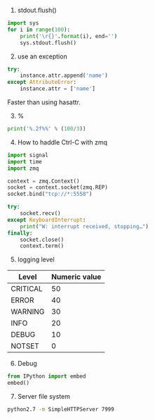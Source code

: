 1. stdout.flush()
```python
import sys
for i in range(100):
    print('\r{}'.format(i), end='')
    sys.stdout.flush()
```

2. use an exception
```python
try:
    instance.attr.append('name')
except AttributeError:
    instance.attr = ['name']
```
Faster than using hasattr.

3. %
```python
print('%.2f%%' % (100/3))
```

4. How to haddle Ctrl-C with zmq
```python
import signal
import time
import zmq

context = zmq.Context()
socket = context.socket(zmq.REP)
socket.bind("tcp://*:5558")

try:
    socket.recv()
except KeyboardInterrupt:
    print("W: interrupt received, stopping…")
finally:
    socket.close()
    context.term()
```

5. logging level

Level | Numeric value
------------ | -------------
CRITICAL | 50
ERROR | 40
WARNING | 30
INFO | 20
DEBUG | 10
NOTSET | 0


6. Debug
```python
from IPython import embed
embed()
```


7. Server file system
```bash
python2.7 -m SimpleHTTPServer 7999
```
